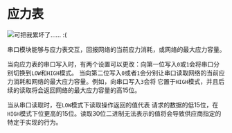 # 应力表
![可把我累坏了…… :(](block:create:stressometer)

串口模块能够与应力表交互，回报网络的当前应力消耗，或网络的最大应力容量。

当向应力表的串口写入时，有两个设置可以更改：向第一位写入`0`或`1`会将串口分别切换到`LOW`和`HIGH`模式。 当向第二位写入`0`或者`1`会分别让串口读取网络的当前应力消耗和网络的最大应力容量。例如，向串口写入`3`会将 它置于`HIGH`模式，并且后续的读取将会返回网络的最大应力容量的高15位。

当从串口读取时，在`LOW`模式下读取操作返回的值代表 请求的数据的低15位，在`HIGH`模式下位更高的15位。读取30位二进制无法表示的值将会导致供应商指定的特定于实现的行为。
